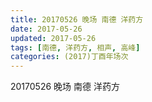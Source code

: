 ```yaml
---
title: 20170526 晚场 南德 洋药方
date: 2017-05-26
updated: 2017-05-26
tags: [南德, 洋药方, 相声, 高峰] 
categories: (2017)丁酉年场次 
---
```

20170526 晚场 南德 洋药方